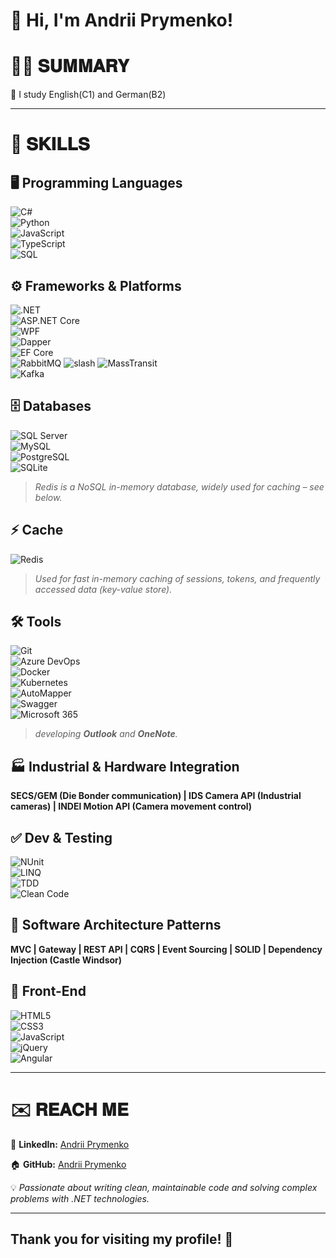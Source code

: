 # 👋 Hi, I'm Andrii Prymenko!

# 👨‍💻 𝐒𝐔𝐌𝐌𝐀𝐑𝐘  
🌱 I study English(C1) and German(B2)

---
# 💪 𝐒𝐊𝐈𝐋𝐋𝐒  

## 🖥️ Programming Languages  
![C#](https://img.shields.io/badge/-C%23-239120?style=flat&logo=c-sharp&logoColor=white)  
![Python](https://img.shields.io/badge/-Python-3776AB?style=flat&logo=python&logoColor=white)  
![JavaScript](https://img.shields.io/badge/-JavaScript-F7DF1E?style=flat&logo=javascript&logoColor=black)  
![TypeScript](https://img.shields.io/badge/-TypeScript-3178C6?style=flat&logo=typescript&logoColor=white)  
![SQL](https://img.shields.io/badge/-SQL-CC2927?style=flat&logo=microsoft&logoColor=white)  

## ⚙️ Frameworks & Platforms  
![.NET](https://img.shields.io/badge/-.NET-512BD4?style=flat&logo=dotnet&logoColor=white)  
![ASP.NET Core](https://img.shields.io/badge/-ASP.NET_Core-512BD4?style=flat&logo=dotnet&logoColor=white)  
![WPF](https://img.shields.io/badge/-WPF-512BD4?style=flat&logo=dotnet&logoColor=white)  
![Dapper](https://img.shields.io/badge/-Dapper-00599C?style=flat)  
![EF Core](https://img.shields.io/badge/-Entity_Framework_Core-001D57?style=flat&logo=dotnet&logoColor=white)  
![RabbitMQ](https://img.shields.io/badge/-RabbitMQ-FF6600?style=flat&logo=rabbitmq&logoColor=white)
![slash](https://img.shields.io/badge/-/-white?style=flat&logoColor=gray)
![MassTransit](https://img.shields.io/badge/-MassTransit-0083C7?style=flat&logo=masstransit&logoColor=white)  
![Kafka](https://img.shields.io/badge/-Kafka-231F20?style=flat&logo=apachekafka&logoColor=white)  

## 🗄️ Databases  
![SQL Server](https://img.shields.io/badge/-SQL_Server-CC2927?style=flat&logo=microsoftsqlserver&logoColor=white)  
![MySQL](https://img.shields.io/badge/-MySQL-4479A1?style=flat&logo=mysql&logoColor=white)  
![PostgreSQL](https://img.shields.io/badge/-PostgreSQL-336791?style=flat&logo=postgresql&logoColor=white)  
![SQLite](https://img.shields.io/badge/-SQLite-003B57?style=flat&logo=sqlite&logoColor=white)  

> *Redis is a NoSQL in-memory database, widely used for caching – see below.*

## ⚡ Cache  
![Redis](https://img.shields.io/badge/-Redis-DC382D?style=flat&logo=redis&logoColor=white)
> *Used for fast in-memory caching of sessions, tokens, and frequently accessed data (key-value store).*

## 🛠️ Tools  
![Git](https://img.shields.io/badge/-Git-F05032?style=flat&logo=git&logoColor=white)  
![Azure DevOps](https://img.shields.io/badge/-Azure%20DevOps-0078D7?style=flat&logo=azuredevops&logoColor=white)  
![Docker](https://img.shields.io/badge/-Docker-2496ED?style=flat&logo=docker&logoColor=white)  
![Kubernetes](https://img.shields.io/badge/-Kubernetes-326CE5?style=flat&logo=kubernetes&logoColor=white)  
![AutoMapper](https://img.shields.io/badge/-AutoMapper-DD0031?style=flat)  
![Swagger](https://img.shields.io/badge/-Swagger-85EA2D?style=flat&logo=swagger&logoColor=black)  
![Microsoft 365](https://img.shields.io/badge/-Microsoft_365-D83B01?style=flat&logo=microsoftoffice&logoColor=white)
> *developing **Outlook** and **OneNote**.*

## 🏭 Industrial & Hardware Integration  
**SECS/GEM (Die Bonder communication) | IDS Camera API (Industrial cameras) | INDEl Motion API (Camera movement control)**

## ✅ Dev & Testing  
![NUnit](https://img.shields.io/badge/-NUnit-464D9D?style=flat)  
![LINQ](https://img.shields.io/badge/-LINQ-007ACC?style=flat&logo=dotnet)  
![TDD](https://img.shields.io/badge/-TDD-000000?style=flat)  
![Clean Code](https://img.shields.io/badge/-Clean_Code-008000?style=flat)

## 🧠 Software Architecture Patterns  
**MVC | Gateway | REST API | CQRS | Event Sourcing | SOLID | Dependency Injection (Castle Windsor)**

## 🎨 Front-End  
![HTML5](https://img.shields.io/badge/-HTML5-E34F26?style=flat&logo=html5&logoColor=white)  
![CSS3](https://img.shields.io/badge/-CSS3-1572B6?style=flat&logo=css3&logoColor=white)  
![JavaScript](https://img.shields.io/badge/-JavaScript-F7DF1E?style=flat&logo=javascript&logoColor=black)  
![jQuery](https://img.shields.io/badge/-jQuery-0769AD?style=flat&logo=jquery&logoColor=white)  
![Angular](https://img.shields.io/badge/-Angular-DD0031?style=flat&logo=angular&logoColor=white)

---

# ✉️ 𝐑𝐄𝐀𝐂𝐇 𝐌𝐄  

🔗 **LinkedIn:** [Andrii Prymenko](https://www.linkedin.com/in/andriiprymenko)  

🏠 **GitHub:** [Andrii Prymenko](https://github.com/abprymenko)  


💡 *Passionate about writing clean, maintainable code and solving complex problems with .NET technologies.*  

---

<!---
![Visitor Count](https://profile-counter.glitch.me/abprymenko/count.svg)  
--->

## **Thank you for visiting my profile! 🚀**  
 
<!---
abprymenko/abprymenko is a ✨ special ✨ repository because its `README.md` (this file) appears on your GitHub profile.
You can click the Preview link to take a look at your changes.
--->